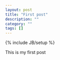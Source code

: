 ```yaml
---
layout: post
title: "First post"
description: ""
category: ""
tags: []
---
```

{% include JB/setup %}

This is my first post
